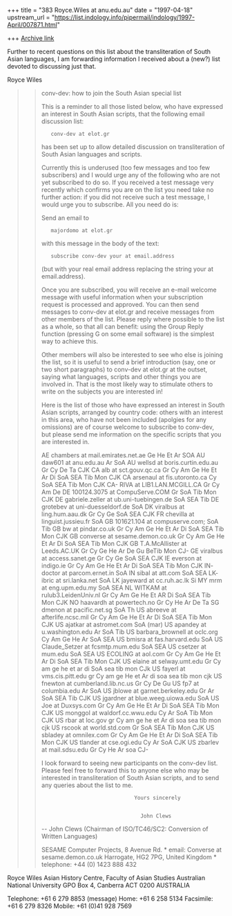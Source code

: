 +++
title = "383 Royce.Wiles at anu.edu.au"
date = "1997-04-18"
upstream_url = "https://list.indology.info/pipermail/indology/1997-April/007871.html"

+++
[Archive link](https://list.indology.info/pipermail/indology/1997-April/007871.html)

Further to recent questions on this list about the transliteration of South
Asian languages, I am forwarding information I received about a (new?) list
devoted to discussing just that.

Royce Wiles


>>
>>conv-dev: how to join the South Asian special list
>>
>>
>>This is a reminder to all those listed below, who have expressed an
>>interest in South Asian scripts, that the following email discussion list:
>>
>>        conv-dev at elot.gr
>>
>>has been set up to allow detailed discussion on transliteration of South
>>Asian languages and scripts.
>>
>>Currently this is underused (too few messages and too few subscribers)
>>and I would urge any of the following who are not yet subscribed to do
>>so. If you received a test message very recently which confirms you are on
>>the list you need take no further action: if you did not receive such a
>>test message, I would urge you to subscribe. All you need do is:
>>
>>Send an email to
>>
>>        majordomo at elot.gr
>>
>>with this message in the body of the text:
>>
>>        subscribe conv-dev your at email.address
>>
>>(but with your real email address replacing the string your at email.address).
>>
>>Once you are subscribed, you will receive an e-mail welcome message with
>>useful information when your subscription request is processed and approved.
>>You can then send messages to conv-dev at elot.gr and receive messages from
>>other members of the list. Please reply where possible to the list as a
>>whole, so that all can benefit: using the Group Reply function (pressing G
>>on some email software) is the simplest way to achieve this.
>>
>>Other members will also be interested to see who else is joining the list, so
>>it is useful to send a brief introduction (say, one or two short paragraphs)
>>to conv-dev at elot.gr at the outset, saying what languages, scripts and other
>>things you are involved in. That is the most likely way to stimulate others
>>to write on the subjects you are interested in!
>>
>>Here is the list of those who have expressed an interest in South Asian
>>scripts, arranged by country code: others with an interest in this area,
>>who have not been included (apolgies for any omissions) are of course
>>welcome to subscribe to conv-dev, but please send me information on the
>>specific scripts that you are interested in.
>>
>>AE   chambers at mail.emirates.net.ae          Ge He Et Ar    SOA
>>AU   daw601 at anu.edu.au                               Ar    SoA
>>AU   wellsd at boris.curtin.edu.au    Gr Cy                   De Ta           CJK
>>CA   alb at sct.gouv.qc.ca            Gr Cy Am Ge He Et Ar Di SoA SEA Tib Mon CJK
>>CA   arsenaul at fis.utoronto.ca         Cy                   SoA SEA Tib Mon CJK
>>CA-  RIVA at LIB1.LAN.MCGILL.CA       Gr Cy Am                De
>>DE   100124.3075 at CompuServe.COM    Gr                      SoA     Tib Mon CJK
>>DE   gabriele.zeller at ub.uni-tuebingen.de                   SoA SEA Tib
>>DE   grotebev at uni-duesseldorf.de                           SoA
>>DK   viralbus at ling.hum.aau.dk      Gr Cy    Ge             SoA SEA         CJK
>>FR   chevilla at linguist.jussieu.fr                          SoA
>>GB   101621.104 at compuserve.com;                            SoA     Tib
>>GB   bw at pindar.co.uk               Gr Cy Am Ge He Et Ar Di SoA SEA Tib Mon CJK
>>GB   converse at sesame.demon.co.uk   Gr Cy Am Ge He Et Ar Di SoA SEA Tib Mon CJK
>>GB   T.A.McAllister at Leeds.AC.UK    Gr Cy    Ge He    Ar    De Gu BeTib Mon CJ-
>>GE   viralbus at access.sanet.ge      Gr Cy    Ge             SoA SEA         CJK
>>IE   everson at indigo.ie             Gr Cy Am Ge He Et Ar Di SoA SEA Tib Mon CJK
>>IN-  doctor at parcom.ernet.in                                SoA
>>IN   sibal at att.com                                         SoA SEA
>>LK-  ibric at sri.lanka.net                                   SoA
>>LK   jayeward at cc.ruh.ac.lk                                 Si
>>MY   mrm at eng.upm.edu.my                                    SoA SEA
>>NL   WITKAM at rulub3.LeidenUniv.nl   Gr Cy Am Ge He Et AR Di SoA SEA Tib Mon CJK
>>NO   haavardh at powertech.no         Gr Cy       He    Ar    De Ta
>>SG   dmenon at pacific.net.sg                                 SoA Th
>>US   abreeve at afterlife.ncsc.mil    Gr Cy Am Ge He Et Ar Di SoA SEA Tib Mon CJK
>>US   ajatkar at astromet.com                                  SoA (mar)
>>US   apandey at u.washington.edu                        Ar    SoA     Tib
>>US   barbara_brownell at oclc.org        Cy Am Ge He    Ar    SoA SEA
>>US   bmisra at fas.harvard.edu                                SoA
>>US   Claude_Setzer at fcsmtp.mum.edu                          SoA SEA
>>US   csetzer at mum.edu                                       SoA SEA
>>US   ECOLING at aol.com               Gr Cy Am Ge He Et Ar Di SoA SEA Tib Mon CJK
>>US   elaine at selway.umt.edu         Gr Cy am ge he et ar di SoA sea tib mon CJk
>>US   fayerl at vms.cis.pitt.edu       gr Cy am ge He et Ar di soa sea tib mon cjk
>>US   fnewton at cumberland.lib.nc.us  Gr Cy                   De Gu
>>US   fp7 at columbia.edu                                Ar    SoA
>>US   jblowe at garnet.berkeley.edu    Gr                Ar    SoA SEA Tib     CJK
>>US   jgardner at blue.weeg.uiowa.edu                          SoA
>>US   Joe at Duxsys.com                Gr Cy Am Ge He Et Ar Di SoA SEA Tib Mon CJK
>>US   monggol at waldorf.cc.wwu.edu       Cy             Ar    SoA     Tib Mon CJK
>>US   rbar at loc.gov                  gr Cy am ge he et Ar di soa sea tib mon cjk
>>US   rscook at world.std.com          Gr                      SoA SEA Tib Mon CJK
>>US   sbladey at omnilex.com           Gr Cy Am Ge He Et Ar Di SoA SEA Tib Mon CJK
>>US   tlander at cse.ogi.edu              Cy             Ar    SoA             CJK
>>US   zbarlev at mail.sdsu.edu         Gr Cy       He    Ar    soa             CJ-
>>
>>I look forward to seeing new participants on the conv-dev list. Please
>>feel free to forward this to anyone else who may be interested in
>>transliteration of South Asian scripts, and to send any queries about the
>>list to me.
>>
>>                                   Yours sincerely
>>
>>
>>                                     John Clews
>>--
>>   John Clews (Chairman of ISO/TC46/SC2: Conversion of Written Languages)
>>
>>SESAME Computer Projects, 8 Avenue Rd.  *  email: Converse at sesame.demon.co.uk
>>Harrogate, HG2 7PG, United Kingdom      *     telephone: +44 (0) 1423 888 432


Royce Wiles
Asian History Centre, Faculty of Asian Studies
Australian National University
GPO Box 4, Canberra  ACT 0200   AUSTRALIA

Telephone: +61 6 279 8853 (message)     Home: +61 6 258 5134
Facsimile: +61 6 279 8326               Mobile: +61 (0)41 928 7569







